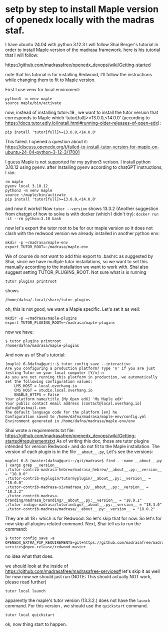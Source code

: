 # setp by step to install Maple version of openedx locally with the madras staf.

I have ubuntu 24.04 with python 3.12.3
I will follow Shai Berger's tutorial in order to install Maple version of the madrasa framework.
here is his tutorial that I will follow:

https://github.com/madrasafree/openedx_devops/wiki/Getting-started

note that his tutorial is for installing Redwood, I'll follow the instructions while changing
them to fit to Maple version.

First I use venv for local enviroment:
```
python3 -m venv maple
source maple/bin/activate
```
now, instead of installing tutor<19 , we want to install the tutor version that corresponds to Maple which  ‘tutor[full]>=13.0.0,<14.0.0’ (according to https://docs.tutor.edly.io/install.html#running-older-releases-of-open-edx):
```
pip install 'tutor[full]>=13.0.0,<14.0.0'
```
This failed. I opened a question about it:
https://discuss.openedx.org/t/failed-to-install-tutor-version-for-maple-on-ubuntu-24-04-python-3-12-3/17001

I guess Maple is not supported for my python3 verison.
I install python 3.10.12 using pyenv.
after installing pyenv according to chatGPT instructions, I ran:
```
rm maple
pyenv local 3.10.12
python3 -m venv maple
source ~/maple/bin/activate
pip install 'tutor[full]>=13.0.0,<14.0.0'
```
and now it works! Now `tutor --version` shows 13.3.2
(Another suggestion from chatgpt of how to solve is with docker (which I didn't try): `docker run -it --rm python:3.10 bash`

now let's export the tutor root to be for our maple version so it does not clash with the
redwood version we already installed in another python env:
```
mkdir -p ~/madrasa/maple-env
export TUTOR_ROOT=~/madrasa/maple-env
```
We of course do not want to add this export to .bashrc as suggested by Shai, since we
have multiple tutor installations, so we want to set this manually according to the 
installation we want to work with.
Shai also suggest setting TUTOR_PLUGINS_ROOT. Not sure what is is
running
```
tutor plugins printroot
```
shows
```
/home/dafna/.local/share/tutor-plugins
```
oh, this is not good, we want a Maple specific. Let's set it as well:
```
mkdir -p ~/madrasa/maple-plugins
export TUTOR_PLUGINS_ROOT=~/madrasa/maple-plugins
```
now we have:
```
$ tutor plugins printroot
/home/dafna/madrasa/maple-plugins
```
And now as of Shai's tutorial:
```
(maple) 6.8dafna@guri:~$ tutor config save --interactive
Are you configuring a production platform? Type 'n' if you are just testing Tutor on your local computer [Y/n] n
As you are not running this platform in production, we automatically set the following configuration values:
    LMS_HOST = local.overhang.io
    CMS_HOST = studio.local.overhang.io
    ENABLE_HTTPS = False
Your platform name/title [My Open edX] 'My Maple edX'
Your public contact email address [contact@local.overhang.io] dafna@fastmail.com
The default language code for the platform [en] he
Configuration saved to /home/dafna/madrasa/maple-env/config.yml
Environment generated in /home/dafna/madrasa/maple-env/env
```
Shai wrote a requirements.txt file:
https://github.com/madrasafree/openedx_devops/wiki/Getting-started#requirementstxt
As of writing this doc, those are tutor plugins intended for version Redwood+ and do not
fit to the Maple installation.
The version of each plugin is in the file `__about__.py`, 
Let's see the versions:
```
maple) 6.8 (master)dafna@guri:~/git/madrase$ find . -name __about__.py | xargs grep __version__
./tutor-contrib-madrasa-hebrew/madrasa_hebrew/__about__.py:__version__ = "18.0.0"
./tutor-contrib-myplugin/tutormyplugin/__about__.py:__version__ = "18.0.0"
./tutor-contrib-madrasa-s3/madrasa_s3/__about__.py:__version__ = "18.2.2"
./tutor-contrib-madrasa-branding/madrasa_branding/__about__.py:__version__ = "18.0.1"
./tutor-indigo-madrasa/tutorindigo/__about__.py:__version__ = "18.3.0"
./tutor-contrib-madrasa/madrasa/__about__.py:__version__ = "18.0.2"
```
They are all 18+ which is for Redwood. So let's skip that for now.
So let's for now skip all plugins related command.
Next, Shai tell us to run the command:
```
$ tutor config save -a OPENEDX_EXTRA_PIP_REQUIREMENTS=git+https://github.com/madrasafree/madrasafree-services@open-release/redwood.master
```

no idea what that does.

we should look at the inside of https://github.com/madrasafree/madrasafree-services#
let's skip it as well for now
now we should just run (NOTE: This should actually NOT work, please read further)
```
tutor local launch
```
apparently the maple's tutor version (13.3.2.) does not have the `launch` command.
For this version , we should use the `quickstart` command.
```
tutor local quickstart
```
ok, now thing start to happen.










